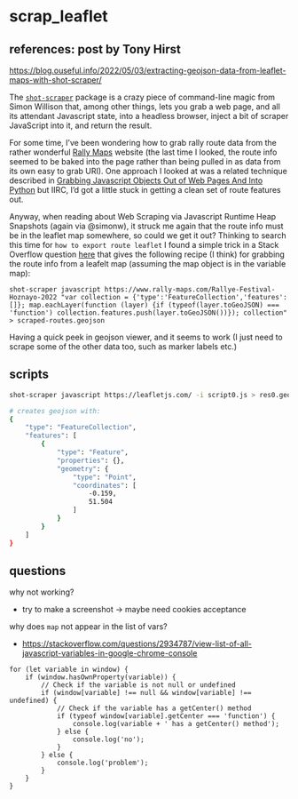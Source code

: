 # scrap_leaflet

## references: post by Tony Hirst

https://blog.ouseful.info/2022/05/03/extracting-geojson-data-from-leaflet-maps-with-shot-scraper/

The [`shot-scraper`](https://github.com/simonw/shot-scraper) package is a crazy piece of command-line magic from Simon Willison that, among other things, lets you grab a web page, and all its attendant Javascript state, into a headless browser, inject a bit of scraper JavaScript into it, and return the result.

For some time, I’ve been wondering how to grab rally route data from the rather wonderful [Rally Maps](https://www.rally-maps.com/) website (the last time I looked, the route info seemed to be baked into the page rather than being pulled in as data from its own easy to grab URI). One approach I looked at was a related technique described in [Grabbing Javascript Objects Out of Web Pages And Into Python](https://blog.ouseful.info/2020/02/02/grabbing-javascript-objects-out-of-web-pages-and-into-python/) but IIRC, I’d got a little stuck in getting a clean set of route features out.

Anyway, when reading about Web Scraping via Javascript Runtime Heap Snapshots (again via @simonw), it struck me again that the route info must be in the leaflet map somewhere, so could we get it out? Thinking to search this time for `how to export route leaflet` I found a simple trick in a Stack Overflow question [here](https://stackoverflow.com/questions/35125036/export-leaflet-map-to-geojson) that gives the following recipe (I think) for grabbing the route info from a leafelt map (assuming the map object is in the variable map):
```
shot-scraper javascript https://www.rally-maps.com/Rallye-Festival-Hoznayo-2022 "var collection = {'type':'FeatureCollection','features':[]}; map.eachLayer(function (layer) {if (typeof(layer.toGeoJSON) === 'function') collection.features.push(layer.toGeoJSON())}); collection" > scraped-routes.geojson
```

Having a quick peek in geojson viewer, and it seems to work (I just need to scrape some of the other data too, such as marker labels etc.)

## scripts

```bash
shot-scraper javascript https://leafletjs.com/ -i script0.js > res0.geojson

# creates geojson with:
{
    "type": "FeatureCollection",
    "features": [
        {
            "type": "Feature",
            "properties": {},
            "geometry": {
                "type": "Point",
                "coordinates": [
                    -0.159,
                    51.504
                ]
            }
        }
    ]
}
```

## questions

why not working?
- try to make a screenshot -> maybe need cookies acceptance

why does `map` not appear in the list of vars? 
- https://stackoverflow.com/questions/2934787/view-list-of-all-javascript-variables-in-google-chrome-console

```
for (let variable in window) {
    if (window.hasOwnProperty(variable)) {
        // Check if the variable is not null or undefined
        if (window[variable] !== null && window[variable] !== undefined) {
            // Check if the variable has a getCenter() method
            if (typeof window[variable].getCenter === 'function') {
                console.log(variable + ' has a getCenter() method');
            } else {
                console.log('no');
            }
        } else {
            console.log('problem');
        }
    }
}
```

